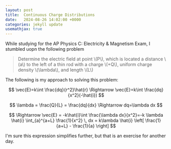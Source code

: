 ```yaml
---
layout: post
title:  Continuous Charge Distributions
date:   2024-08-26 14:02:00 +0000
categories: jekyll update
usemathjax: true
---
```

While studying for the AP Physics C: Electricity & Magnetism Exam, I stumbled uopn the following problem

>Determine the electric field at point \\(P\\), which is located a distance \\(a\\) to the left
of a thin rod with a charge \\(+Q\\), uniform charge density \\(\lambda\\), and length \\(L\\)

The following is my approach to solving this problem:

$$
\vec{E}=k\int \frac{dq}{r^2}\hat{r} \Rightarrow \vec{E}=k\int \frac{dq}{x^2}(-\hat{i})
$$

$$
\lambda = \frac{Q}{L} = \frac{dq}{dx} \Rightarrow dq=\lambda dx
$$

$$
\Rightarrow \vec{E} = -k\hat{i}\int \frac{\lambda dx}{x^2}=-k \lambda \hat{i} \int_{a}^{a+L} \frac{1}{x^2} \, dx = k\lambda \hat{i} \left[ \frac{1}{a+L} - \frac{1}{a} \right] 
$$

I'm sure this expression simplifies further, but that is an exercise for another day.
